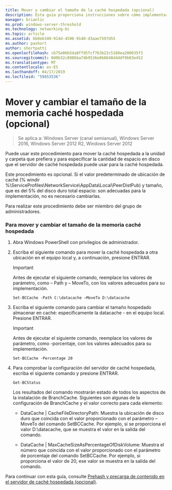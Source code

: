 ```yaml
---
title: Mover y cambiar el tamaño de la caché hospedada (opcional)
description: Esta guía proporciona instrucciones sobre cómo implementar BranchCache en modo de caché hospedada en equipos que ejecutan Windows Server 2016 y Windows 10
manager: brianlic
ms.prod: windows-server-threshold
ms.technology: networking-bc
ms.topic: article
ms.assetid: bb0eb349-914d-4596-9140-d3aae7597d55
ms.author: pashort
author: shortpatti
ms.openlocfilehash: cb75e06b5da8ff95fcf763b22c5160ea200035f3
ms.sourcegitcommit: 0d0b32c8986ba7db9536e0b8648d4ddf9b03e452
ms.translationtype: MT
ms.contentlocale: es-ES
ms.lasthandoff: 04/17/2019
ms.locfileid: "59853536"
---
```

# <a name="move-and-resize-the-hosted-cache-optional"></a>Mover y cambiar el tamaño de la memoria caché hospedada \(opcional\)

>Se aplica a: Windows Server (canal semianual), Windows Server 2016, Windows Server 2012 R2, Windows Server 2012

Puede usar este procedimiento para mover la caché hospedada a la unidad y carpeta que prefiera y para especificar la cantidad de espacio en disco que el servidor de caché hospedada puede usar para la caché hospedada.

Este procedimiento es opcional. Si el valor predeterminado de ubicación de caché \(% windir %\\ServiceProfiles\\NetworkService\\AppData\\Local\\PeerDistPub\) y tamaño, que es del 5% del disco duro total espacio: son adecuadas para la implementación, no es necesario cambiarlas.

Para realizar este procedimiento debe ser miembro del grupo de administradores.

### <a name="to-move-and-resize-the-hosted-cache"></a>Para mover y cambiar el tamaño de la memoria caché hospedada

1. Abra Windows PowerShell con privilegios de administrador.

2. Escriba el siguiente comando para mover la caché hospedada a otra ubicación en el equipo local y, a continuación, presione ENTRAR.

    > [!IMPORTANT]
    > Antes de ejecutar el siguiente comando, reemplace los valores de parámetro, como – Path y – MoveTo, con los valores adecuados para su implementación.

    ``` 
    Set-BCCache -Path C:\datacache –MoveTo D:\datacache
    ``` 

3.  Escriba el siguiente comando para cambiar el tamaño hospedado almacenar en caché: específicamente la datacache \- en el equipo local. Presione ENTRAR.

    > [!IMPORTANT]
    > Antes de ejecutar el siguiente comando, reemplace los valores de parámetro, como \-porcentaje, con los valores adecuados para su implementación.  

    ``` 
    Set-BCCache -Percentage 20
    ``` 

4.  Para comprobar la configuración del servidor de caché hospedada, escriba el siguiente comando y presione ENTRAR.

    ``` 
    Get-BCStatus
    ``` 

    Los resultados del comando mostrarán estado de todos los aspectos de la instalación de BranchCache. Siguientes son algunas de la configuración de BranchCache y el valor correcto para cada elemento:

    -   DataCache | CacheFileDirectoryPath: Muestra la ubicación de disco duro que coincida con el valor proporcionado con el parámetro – MoveTo del comando SetBCCache. Por ejemplo, si se proporciona el valor D:\\datacache, que se muestra el valor en la salida del comando.

    -   DataCache | MaxCacheSizeAsPercentageOfDiskVolume: Muestra el número que coincida con el valor proporcionado con el parámetro de porcentaje del comando SetBCCache. Por ejemplo, si proporciona el valor de 20, ese valor se muestra en la salida del comando.

Para continuar con esta guía, consulte [Prehash y precarga de contenido en el servidor de caché hospedada &#40;opcional&#41;](7-Bc-Prehash-Preload.md).